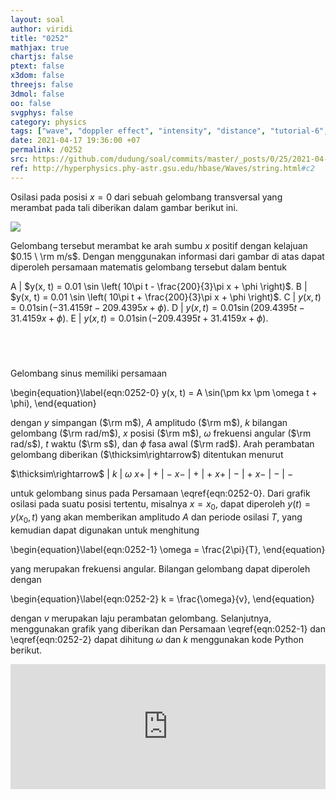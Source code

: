 ```yaml
---
layout: soal
author: viridi
title: "0252"
mathjax: true
chartjs: false
ptext: false
x3dom: false
threejs: false
3dmol: false
oo: false
svgphys: false
category: physics
tags: ["wave", "doppler effect", "intensity", "distance", "tutorial-6", "fi1202", "2020-2"]
date: 2021-04-17 19:36:00 +07
permalink: /0252
src: https://github.com/dudung/soal/commits/master/_posts/0/25/2021-04-17-elementary-physics-tutorial-6-1.md
ref: http://hyperphysics.phy-astr.gsu.edu/hbase/Waves/string.html#c2
---
```

Osilasi pada posisi $x = 0$ dari sebuah gelombang transversal yang merambat pada tali diberikan dalam gambar berikut ini.

![]({{site.baseurl}}/assets/img/0/25/0252.png)

Gelombang tersebut merambat ke arah sumbu $x$ positif dengan kelajuan $0.15 \ \rm m/s$. Dengan menggunakan informasi dari gambar di atas dapat diperoleh persamaan matematis gelombang tersebut dalam bentuk

A | $y(x, t) = 0.01 \sin \left( 10\pi t - \frac{200}{3}\pi x + \phi \right)$.
B | $y(x, t) = 0.01 \sin \left( 10\pi t + \frac{200}{3}\pi x + \phi \right)$.
C | $y(x, t) = 0.01 \sin \left( -31.4159 t - 209.4395 x + \phi \right)$.
D | $y(x, t) = 0.01 \sin \left( 209.4395 t - 31.4159 x + \phi \right)$.
E | $y(x, t) = 0.01 \sin \left( -209.4395 t + 31.4159 x + \phi \right)$.


## &nbsp;
Gelombang sinus memiliki persamaan

\begin{equation}\label{eqn:0252-0}
y(x, t) = A \sin(\pm kx \pm \omega t + \phi), 
\end{equation}

dengan $y$ simpangan ($\rm m$), $A$ amplitudo ($\rm m$), $k$ bilangan gelombang ($\rm rad/m$), $x$ posisi ($\rm m$), $\omega$ frekuensi angular ($\rm rad/s$), $t$ waktu ($\rm s$), dan $\phi$ fasa awal ($\rm rad$). Arah perambatan gelombang diberikan ($\thicksim\rightarrow$) ditentukan menurut

$\thicksim\rightarrow$ | $k$ | $\omega$
$x+$ | $+$ | $-$
$x-$ | $+$ | $+$
$x+$ | $-$ | $+$
$x-$ | $-$ | $-$

untuk gelombang sinus pada Persamaan \eqref{eqn:0252-0}. Dari grafik osilasi pada suatu posisi tertentu, misalnya $x = x_0$, dapat diperoleh $y(t) = y(x_0, t)$ yang akan memberikan amplitudo $A$ dan periode osilasi $T$, yang kemudian dapat digunakan untuk menghitung

\begin{equation}\label{eqn:0252-1}
\omega = \frac{2\pi}{T},
\end{equation}

yang merupakan frekuensi angular. Bilangan gelombang dapat diperoleh dengan

\begin{equation}\label{eqn:0252-2}
k = \frac{\omega}{v},
\end{equation}

dengan $v$ merupakan laju perambatan gelombang. Selanjutnya, menggunakan grafik yang diberikan dan Persamaan \eqref{eqn:0252-1} dan \eqref{eqn:0252-2} dapat dihitung $\omega$ dan $k$ menggunakan kode Python berikut.

<iframe src="https://trinket.io/embed/python/027e6599bc" width="100%" height="200" frameborder="0" marginwidth="0" marginheight="0" allowfullscreen></iframe>
